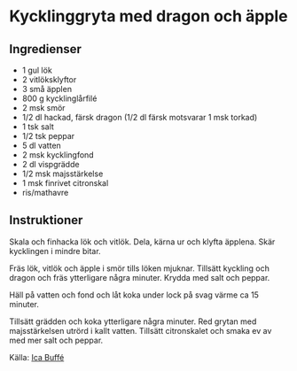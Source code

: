 # Kycklinggryta med dragon och äpple

## Ingredienser
* 1 gul lök
* 2 vitlöksklyftor
* 3 små äpplen
* 800 g kycklinglårfilé
* 2 msk smör
* 1/2 dl hackad, färsk dragon (1/2 dl färsk motsvarar 1 msk torkad)
* 1 tsk salt
* 1/2 tsk peppar
* 5 dl vatten
* 2 msk kycklingfond
* 2 dl vispgrädde
* 1/2 msk majsstärkelse
* 1 msk finrivet citronskal 
* ris/mathavre

## Instruktioner
Skala och finhacka lök och vitlök. Dela, kärna ur och klyfta äpplena.
Skär kycklingen i mindre bitar. 

Fräs lök, vitlök och äpple i smör tills löken mjuknar. Tillsätt kyckling och dragon och fräs ytterligare några minuter. Krydda med salt och peppar. 

Häll på vatten och fond och låt koka under lock på svag värme ca 15 minuter. 

Tillsätt grädden och koka ytterligare några minuter. Red grytan med majsstärkelsen utrörd i kallt vatten. Tillsätt citronskalet och smaka ev av med mer salt och peppar.

Källa: [Ica Buffé](https://www.ica.se/recept/kycklinggryta-med-dragon-och-apple-723215/)

